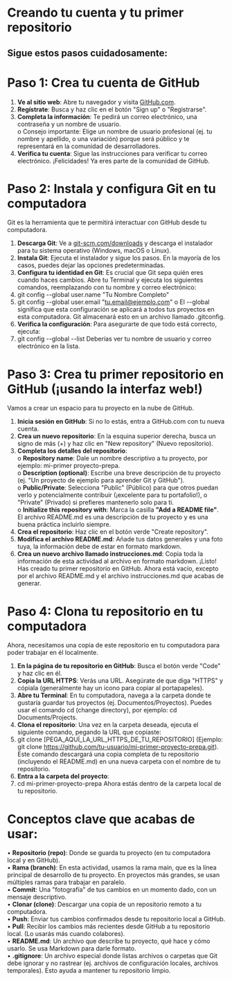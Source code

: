 # Creando tu cuenta y tu primer repositorio 
## Sigue estos pasos cuidadosamente: 
# Paso 1: Crea tu cuenta de GitHub 
1. **Ve al sitio web**: Abre tu navegador y visita [GitHub.com](https://github.com). 
2. **Regístrate**: Busca y haz clic en el botón "Sign up" o "Registrarse". 
3. **Completa la información**: Te pedirá un correo electrónico, una contraseña y un nombre de usuario.  
o Consejo importante: Elige un nombre de usuario profesional (ej. tu nombre y apellido, o 
una variación) porque será público y te representará en la comunidad de desarrolladores. 
4. **Verifica tu cuenta**: Sigue las instrucciones para verificar tu correo electrónico. 
¡Felicidades! Ya eres parte de la comunidad de GitHub. 
# Paso 2: Instala y configura Git en tu computadora 
Git es la herramienta que te permitirá interactuar con GitHub desde tu computadora. 
1. **Descarga Git**: Ve a [git-scm.com/downloads](https://git-scm.com/downloads) y descarga el instalador para tu sistema operativo 
(Windows, macOS o Linux). 
2. **Instala Git**: Ejecuta el instalador y sigue los pasos. En la mayoría de los casos, puedes dejar las 
opciones predeterminadas. 
3. **Configura tu identidad en Git**: Es crucial que Git sepa quién eres cuando haces cambios. Abre tu 
Terminal  y ejecuta los siguientes comandos, reemplazando con tu nombre y correo electrónico:  
4. git config --global user.name "Tu Nombre Completo" 
5. git config --global user.email "tu.email@ejemplo.com" 
o El --global significa que esta configuración se aplicará a todos tus proyectos en esta 
computadora. Git almacenará esto en un archivo llamado .gitconfig. 
6. **Verifica la configuración**: Para asegurarte de que todo está correcto, ejecuta:  
7. git config --global --list 
Deberías ver tu nombre de usuario y correo electrónico en la lista. 
# Paso 3: Crea tu primer repositorio en GitHub (¡usando la interfaz web!) 
Vamos a crear un espacio para tu proyecto en la nube de GitHub. 
1. **Inicia sesión en GitHub**: Si no lo estás, entra a GitHub.com con tu nueva cuenta. 
2. **Crea un nuevo repositorio**: En la esquina superior derecha, busca un signo de más (+) y haz clic en 
"New repository" (Nuevo repositorio). 
3. **Completa los detalles del repositorio**:  
        o **Repository name**: Dale un nombre descriptivo a tu proyecto, por ejemplo: mi-primer
proyecto-prepa.  
        o **Description (optional)**: Escribe una breve descripción de tu proyecto (ej. "Un proyecto de 
ejemplo para aprender Git y GitHub").  
        o **Public/Private**: Selecciona "Public" (Público) para que otros puedan verlo y 
potencialmente contribuir (¡excelente para tu portafolio!), o "Private" (Privado) si prefieres 
mantenerlo solo para ti.   
        o **Initialize this repository with**: Marca la casilla **"Add a README file"**. El archivo 
README.md es una descripción de tu proyecto y es una buena práctica incluirlo siempre.   
4. **Crea el repositorio**: Haz clic en el botón verde "Create repository". 
5. **Modifica el archivo README.md**: Añade tus datos generales y una foto tuya, la información debe 
de estar en formato markdown. 
6. **Crea un nuevo archivo llamado instrucciones.md**: Copia toda la información de esta actividad al 
archivo en formato markdown. 
¡Listo! Has creado tu primer repositorio en GitHub. Ahora está vacío, excepto por el archivo README.md y 
el archivo instrucciones.md que acabas de generar. 
# Paso 4: Clona tu repositorio en tu computadora 
Ahora, necesitamos una copia de este repositorio en tu computadora para poder trabajar en él localmente. 
1. **En la página de tu repositorio en GitHub**: Busca el botón verde "Code" y haz clic en él. 
2. **Copia la URL HTTPS**: Verás una URL. Asegúrate de que diga "HTTPS" y cópiala (generalmente 
hay un icono para copiar al portapapeles). 
3. **Abre tu Terminal**: En tu computadora, navega a la carpeta donde te gustaría guardar tus proyectos 
(ej. Documentos/Proyectos). Puedes usar el comando cd (change directory), por ejemplo: cd 
Documents/Projects. 
4. **Clona el repositorio**: Una vez en la carpeta deseada, ejecuta el siguiente comando, pegando la URL 
que copiaste:  
5. git clone [PEGA_AQUÍ_LA_URL_HTTPS_DE_TU_REPOSITORIO] 
(Ejemplo: git clone https://github.com/tu-usuario/mi-primer-proyecto-prepa.git). Este comando 
descargará una copia completa de tu repositorio (incluyendo el README.md) en una nueva carpeta 
con el nombre de tu repositorio. 
6. **Entra a la carpeta del proyecto**:  
7. cd mi-primer-proyecto-prepa 
Ahora estás dentro de la carpeta local de tu repositorio. 
# Conceptos clave que acabas de usar: 
• **Repositorio (repo)**: Donde se guarda tu proyecto (en tu computadora local y en GitHub).   
• **Rama (branch)**: En esta actividad, usamos la rama main, que es la línea principal de desarrollo de tu 
proyecto. En proyectos más grandes, se usan múltiples ramas para trabajar en paralelo.   
• **Commit**: Una "fotografía" de tus cambios en un momento dado, con un mensaje descriptivo.   
• **Clonar (clone)**: Descargar una copia de un repositorio remoto a tu computadora.   
• **Push**: Enviar tus cambios confirmados desde tu repositorio local a GitHub.   
• **Pull**: Recibir los cambios más recientes desde GitHub a tu repositorio local. (Lo usarás más cuando 
colabores).   
• **README.md**: Un archivo que describe tu proyecto, qué hace y cómo usarlo. Se usa Markdown 
para darle formato.   
• **.gitignore**: Un archivo especial donde listas archivos o carpetas que Git debe ignorar y no rastrear 
(ej. archivos de configuración locales, archivos temporales). Esto ayuda a mantener tu repositorio 
limpio. 
